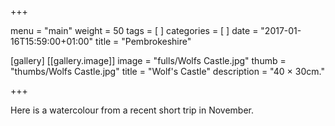 +++

menu = "main"
weight = 50
tags = [ ]
categories = [ ]
date = "2017-01-16T15:59:00+01:00"
title = "Pembrokeshire"

[gallery]
  [[gallery.image]]
    image = "fulls/Wolfs Castle.jpg"
    thumb = "thumbs/Wolfs Castle.jpg"
    title = "Wolf's Castle"
    description = "40 × 30cm."

+++

Here is a watercolour from a recent short trip in November.
